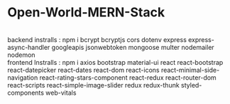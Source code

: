 # Open-World-MERN-Stack


<br/>backend instralls : npm i bcrypt bcryptjs cors dotenv express express-async-handler googleapis jsonwebtoken mongoose multer nodemailer nodemon 
<br/>frontend Instralls : npm i axios bootstrap material-ui react react-bootstrap react-datepicker react-dates react-dom react-icons react-minimal-side-navigation react-rating-stars-component react-redux react-router-dom react-scripts react-simple-image-slider redux redux-thunk styled-components web-vitals
